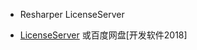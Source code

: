 - Resharper LicenseServer

- [LicenseServer](https://download.csdn.net/download/winsty2008/10467279) 或百度网盘[开发软件2018]